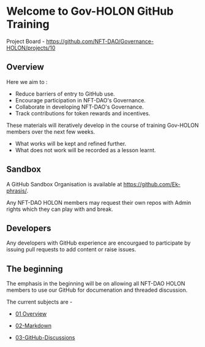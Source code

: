 # Welcome to Gov-HOLON GitHub Training

Project Board - https://github.com/NFT-DAO/Governance-HOLON/projects/10

## Overview 

Here we aim to :

* Reduce barriers of entry to GitHub use.
* Encourage participation in NFT-DAO's Governance.
* Collaborate in developing NFT-DAO's Governance.
* Track contributions for token rewards and incentives.

These materials will iteratively develop in the course of training Gov-HOLON members over the next few weeks.
* What works will be kept and refined further.
* What does not work will be recorded as a lesson learnt.

## Sandbox 

A GitHub Sandbox Organisation is available at https://github.com/Ek-phrasis/. 

Any NFT-DAO HOLON members may request their own repos with Admin rights which they can play with and break.

## Developers

Any developers with GitHub experience are encourgaed to participate by issuing pull requests to add content or raise issues.

## The beginning

The emphasis in the beginning will be on allowing all NFT-DAO HOLON members to use our GitHub for documenation and threaded discussion.

The current subjects are - 

* [01 Overview](01-Overview.md)

* [02-Markdown](02-Markdown.md)

* [03-GitHub-Discussions](03-GitHub-Discussions.md )

